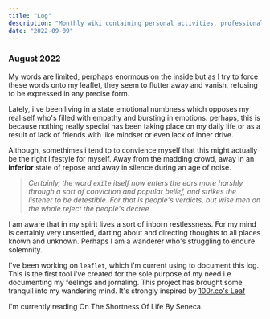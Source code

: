 ```yaml
---
title: "Log"
description: "Monthly wiki containing personal activities, professional experiences, studies undertaken, some in progress and others completed. A way to improve my habit of writing and capturing fringe thought."
date: "2022-09-09"
---
```



### August 2022

<!-- ![](https://100r.co/media/content/travel/penelakut_01.jpg) -->


My words are limited, perphaps enormous on the inside but as I try to force these words onto my leaflet, they seem to flutter away and vanish, refusing to be expressed in any precise form.

Lately, i've been living in a state emotional numbness which opposes my real self who's filled with empathy and bursting in emotions. perhaps, this is because nothing really special has been taking place on my daily life or as a result of lack of friends with like mindset or even lack of inner drive.

Although, somethimes i tend to to convience myself that this might actually be the right lifestyle for myself. Away from the madding crowd, away in an **inferior** state of repose and away in silence during an age of noise.

> <em>Certainly, the word `exile` itself now enters the ears more harshly through a sort of conviction and popular belief, and strikes the listener to be detestible. For that is people's verdicts, but wise men on the whole reject the people's decree</em>

I am aware that in my spirit lives a sort of inborn restlessness. For my mind is certainly very unsettled, darting about and directing thoughts to all places known and unknown. Perhaps I am a wanderer who's struggling to endure solemnity.



I've been working on `leaflet`, which i'm current using to document this log. This is the first tool i've created for the sole purpose of my need i.e documenting my feelings and jornaling. This project has brought some tranquil into my wandering mind. It's strongly inspired by [100r.co's Leaf](https://100r.co/site/left.html) 


I'm currently reading On The Shortness Of Life By Seneca. 

<!-- ---

### September 2022

Today, 9/9/22 i got my final intern interview at microsoft scheduled. I have no idea how i feel. I'm very positive though. -->



